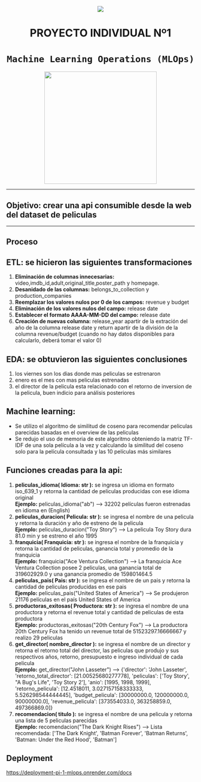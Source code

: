 <p align=center><img src=https://d31uz8lwfmyn8g.cloudfront.net/Assets/logo-henry-white-lg.png><p>

# <h1 align=center> **PROYECTO INDIVIDUAL Nº1** </h1>

# <h1 align=center>**`Machine Learning Operations (MLOps)`**</h1>

<p align="center">
<img src="https://user-images.githubusercontent.com/67664604/217914153-1eb00e25-ac08-4dfa-aaf8-53c09038f082.png"  height=300>
</p>

<hr>  

## **Objetivo:** crear una api consumible desde la web del dataset de peliculas
<hr>

## **Proceso**
## ETL: se hicieron las siguientes transformaciones
1) **Eliminación de columnas innecesarias:** video,imdb_id,adult,original_title,poster_path y homepage.
2) **Desanidado de las columnas:** belongs_to_collection y production_companies
3) **Reemplazar los valores nulos por 0 de los campos:** revenue y budget
4) **Eliminación de los valores nulos del campo:** release date
5) **Establecer el formato AAAA-MM-DD del campo:** release date
6) **Creación de nuevas columna:** release_year apartir de la extración del año de la columna release date y return apartir de la división de la columna revenue/budget (cuando no hay datos disponibles para calcularlo, deberá tomar el valor 0)

## EDA: se obtuvieron las siguientes conclusiones
1) los viernes son los dias donde mas peliculas se estrenaron
2) enero es el mes con mas peliculas estrenadas
3) el director de la pelicula esta relacionado con el retorno de inversion de la pelicula, buen indicio para análisis posteriores

## Machine learning:
- Se utilizo el algoritmo de similitud de coseno para recomendar peliculas parecidas basadas en el overview de las peliculas
- Se redujo el uso de memoria de este algoritmo obteniendo la matriz TF-IDF de una sola película a la vez y calculando la similitud del coseno solo para la película consultada y las 10 películas más similares

## Funciones creadas para la api:
1) **peliculas_idioma( Idioma: str ):** se ingresa un idioma en formato iso_639_1 y retorna la cantidad de peliculas producidas con ese idioma original
<br>**Ejemplo:** peliculas_idioma("ab") --> 32202 películas fueron estrenadas en idioma en (English)<br>
2) **peliculas_duracion( Pelicula: str ):** se ingresa el nombre de una pelicula y retorna la duración y año de estreno de la pelicula
<br>**Ejemplo:** peliculas_duracion("Toy Story") --> La pelicula Toy Story dura 81.0 min y se estreno el año 1995<br>
3) **franquicia( Franquicia: str ):** se ingresa el nombre de la franquicia y retorna la cantidad de peliculas, ganancia total y promedio de la franquicia
<br>**Ejemplo:** franquicia("Ace Ventura Collection") --> La franquicia Ace Ventura Collection posee 2 peliculas, una ganancia total de 319602929.0 y una ganancia promedio de 159801464.5<br>
4) **peliculas_pais( Pais: str ):** se ingresa el nombre de un pais y retorna la cantidad de peliculas producidas en ese pais
<br>**Ejemplo:** peliculas_pais("United States of America") --> Se produjeron 21176 películas en el país United States of America<br>
5) **productoras_exitosas( Productora: str ):** se ingresa el nombre de una productora y retorna el revenue total y cantidad de peliculas de esta productora
<br>**Ejemplo:** productoras_exitosas("20th Century Fox") --> La productora 20th Century Fox ha tenido un revenue total de 51523297.16666667 y realizo 29 peliculas<br>
6) **get_director( nombre_director ):** se ingresa el nombre de un director y retorna el retorno total del director, las peliculas que produjo y sus respectivos años, retorno, presupuesto e ingreso individual de cada pelicula
<br>**Ejemplo:** get_director("John Lasseter") --> {'director': 'John Lasseter', 'retorno_total_director': [21.00525680277778], 'peliculas': ['Toy Story', "A Bug's Life", 'Toy Story 2'], 'anio': [1995, 1998, 1999], 'retorno_pelicula': [12.4518011, 3.027157158333333, 5.526298544444445], 'budget_pelicula': [30000000.0, 120000000.0, 90000000.0], 'revenue_pelicula': [373554033.0, 363258859.0, 497366869.0]}<br>
7) **recomendacion( titulo ):** se ingresa el nombre de una pelicula y retorna una lista de 5 peliculas parecidas
<br>**Ejemplo:** recomendacion("The Dark Knight Rises") --> Lista recomendada: ['The Dark Knight', 'Batman Forever', 'Batman Returns', 'Batman: Under the Red Hood', 'Batman']<br>

## Deployment
https://deployment-pi-1-mlops.onrender.com/docs



